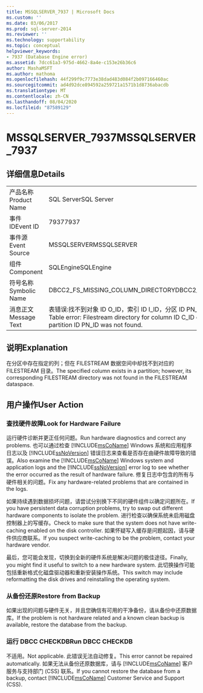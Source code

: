 ```yaml
---
title: MSSQLSERVER_7937 | Microsoft Docs
ms.custom: ''
ms.date: 03/06/2017
ms.prod: sql-server-2014
ms.reviewer: ''
ms.technology: supportability
ms.topic: conceptual
helpviewer_keywords:
- 7937 (Database Engine error)
ms.assetid: 7dcc61a3-975d-4662-8a4e-c153e26b36c6
author: MashaMSFT
ms.author: mathoma
ms.openlocfilehash: 44f299f9c7773e38dad483d084f2b097166460ac
ms.sourcegitcommit: ad4d92dce894592a259721a1571b1d8736abacdb
ms.translationtype: MT
ms.contentlocale: zh-CN
ms.lasthandoff: 08/04/2020
ms.locfileid: "87589129"
---
```

# <a name="mssqlserver_7937"></a><span data-ttu-id="73199-102">MSSQLSERVER_7937</span><span class="sxs-lookup"><span data-stu-id="73199-102">MSSQLSERVER_7937</span></span>
    
## <a name="details"></a><span data-ttu-id="73199-103">详细信息</span><span class="sxs-lookup"><span data-stu-id="73199-103">Details</span></span>  
  
|||  
|-|-|  
|<span data-ttu-id="73199-104">产品名称</span><span class="sxs-lookup"><span data-stu-id="73199-104">Product Name</span></span>|<span data-ttu-id="73199-105">SQL Server</span><span class="sxs-lookup"><span data-stu-id="73199-105">SQL Server</span></span>|  
|<span data-ttu-id="73199-106">事件 ID</span><span class="sxs-lookup"><span data-stu-id="73199-106">Event ID</span></span>|<span data-ttu-id="73199-107">7937</span><span class="sxs-lookup"><span data-stu-id="73199-107">7937</span></span>|  
|<span data-ttu-id="73199-108">事件源</span><span class="sxs-lookup"><span data-stu-id="73199-108">Event Source</span></span>|<span data-ttu-id="73199-109">MSSQLSERVER</span><span class="sxs-lookup"><span data-stu-id="73199-109">MSSQLSERVER</span></span>|  
|<span data-ttu-id="73199-110">组件</span><span class="sxs-lookup"><span data-stu-id="73199-110">Component</span></span>|<span data-ttu-id="73199-111">SQLEngine</span><span class="sxs-lookup"><span data-stu-id="73199-111">SQLEngine</span></span>|  
|<span data-ttu-id="73199-112">符号名称</span><span class="sxs-lookup"><span data-stu-id="73199-112">Symbolic Name</span></span>|<span data-ttu-id="73199-113">DBCC2_FS_MISSING_COLUMN_DIRECTORY</span><span class="sxs-lookup"><span data-stu-id="73199-113">DBCC2_FS_MISSING_COLUMN_DIRECTORY</span></span>|  
|<span data-ttu-id="73199-114">消息正文</span><span class="sxs-lookup"><span data-stu-id="73199-114">Message Text</span></span>|<span data-ttu-id="73199-115">表错误:找不到对象 ID O_ID，索引 ID I_ID，分区 ID PN_ID 的列 ID C_ID 的 Filestream 目录。</span><span class="sxs-lookup"><span data-stu-id="73199-115">Table error: Filestream directory for column ID C_ID of object ID O_ID, index ID I_ID, partition ID PN_ID was not found.</span></span>|  
  
## <a name="explanation"></a><span data-ttu-id="73199-116">说明</span><span class="sxs-lookup"><span data-stu-id="73199-116">Explanation</span></span>  
 <span data-ttu-id="73199-117">在分区中存在指定的列；但在 FILESTREAM 数据空间中却找不到对应的 FILESTREAM 目录。</span><span class="sxs-lookup"><span data-stu-id="73199-117">The specified column exists in a partition; however, its corresponding FILESTREAM directory was not found in the FILESTREAM dataspace.</span></span>  
  
## <a name="user-action"></a><span data-ttu-id="73199-118">用户操作</span><span class="sxs-lookup"><span data-stu-id="73199-118">User Action</span></span>  
  
### <a name="look-for-hardware-failure"></a><span data-ttu-id="73199-119">查找硬件故障</span><span class="sxs-lookup"><span data-stu-id="73199-119">Look for Hardware Failure</span></span>  
 <span data-ttu-id="73199-120">运行硬件诊断并更正任何问题。</span><span class="sxs-lookup"><span data-stu-id="73199-120">Run hardware diagnostics and correct any problems.</span></span> <span data-ttu-id="73199-121">也可以通过检查 [!INCLUDE[msCoName](../../includes/msconame-md.md)] Windows 系统和应用程序日志以及 [!INCLUDE[ssNoVersion](../../includes/ssnoversion-md.md)] 错误日志来查看是否存在由硬件故障导致的错误。</span><span class="sxs-lookup"><span data-stu-id="73199-121">Also examine the [!INCLUDE[msCoName](../../includes/msconame-md.md)] Windows system and application logs and the [!INCLUDE[ssNoVersion](../../includes/ssnoversion-md.md)] error log to see whether the error occurred as the result of hardware failure.</span></span> <span data-ttu-id="73199-122">修复日志中包含的所有与硬件相关的问题。</span><span class="sxs-lookup"><span data-stu-id="73199-122">Fix any hardware-related problems that are contained in the logs.</span></span>  
  
 <span data-ttu-id="73199-123">如果持续遇到数据损坏问题，请尝试分别换下不同的硬件组件以确定问题所在。</span><span class="sxs-lookup"><span data-stu-id="73199-123">If you have persistent data corruption problems, try to swap out different hardware components to isolate the problem.</span></span> <span data-ttu-id="73199-124">进行检查以确保系统未启用磁盘控制器上的写缓存。</span><span class="sxs-lookup"><span data-stu-id="73199-124">Check to make sure that the system does not have write-caching enabled on the disk controller.</span></span> <span data-ttu-id="73199-125">如果怀疑写入缓存是问题起因，请与硬件供应商联系。</span><span class="sxs-lookup"><span data-stu-id="73199-125">If you suspect write-caching to be the problem, contact your hardware vendor.</span></span>  
  
 <span data-ttu-id="73199-126">最后，您可能会发现，切换到全新的硬件系统是解决问题的极佳途径。</span><span class="sxs-lookup"><span data-stu-id="73199-126">Finally, you might find it useful to switch to a new hardware system.</span></span> <span data-ttu-id="73199-127">此切换操作可能包括重新格式化磁盘驱动器和重新安装操作系统。</span><span class="sxs-lookup"><span data-stu-id="73199-127">This switch may include reformatting the disk drives and reinstalling the operating system.</span></span>  
  
### <a name="restore-from-backup"></a><span data-ttu-id="73199-128">从备份还原</span><span class="sxs-lookup"><span data-stu-id="73199-128">Restore from Backup</span></span>  
 <span data-ttu-id="73199-129">如果出现的问题与硬件无关，并且您确信有可用的干净备份，请从备份中还原数据库。</span><span class="sxs-lookup"><span data-stu-id="73199-129">If the problem is not hardware related and a known clean backup is available, restore the database from the backup.</span></span>  
  
### <a name="run-dbcc-checkdb"></a><span data-ttu-id="73199-130">运行 DBCC CHECKDB</span><span class="sxs-lookup"><span data-stu-id="73199-130">Run DBCC CHECKDB</span></span>  
 <span data-ttu-id="73199-131">不适用。</span><span class="sxs-lookup"><span data-stu-id="73199-131">Not applicable.</span></span> <span data-ttu-id="73199-132">此错误无法自动修复。</span><span class="sxs-lookup"><span data-stu-id="73199-132">This error cannot be repaired automatically.</span></span> <span data-ttu-id="73199-133">如果无法从备份还原数据库，请与 [!INCLUDE[msCoName](../../includes/msconame-md.md)] 客户服务与支持部门 (CSS) 联系。</span><span class="sxs-lookup"><span data-stu-id="73199-133">If you cannot restore the database from a backup, contact [!INCLUDE[msCoName](../../includes/msconame-md.md)] Customer Service and Support (CSS).</span></span>  
  
  
